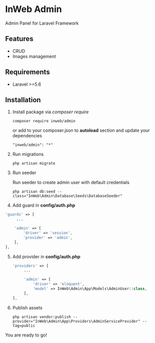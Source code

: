 # InWeb Admin

Admin Panel for Laravel Framework

## Features
- CRUD
- Images management

## Requirements
- Laravel >=5.6

## Installation

1. Install package via *composer require*
    ```
    composer require inweb/admin
    ```
    or add to your composer.json to **autoload** section and update your dependencies
    ```
    "inweb/admin": "*"
    ```
2. Run migrations
    ```
    php artisan migrate
    ```
3. Run seeder

    Run seeder to create admin user with default credentials
    ```
    php artisan db:seed --class="InWeb\Admin\Database\Seeds\DatabaseSeeder"
    ```
4. Add guard in **config/auth.php**
```php
'guards' => [
     ...

    'admin' => [
        'driver' => 'session',
        'provider' => 'admin',
    ],
],
```
5. Add provider in **config/auth.php**
    ```php
    'providers' => [
         ...

         'admin' => [
             'driver' => 'eloquent',
             'model' => InWeb\Admin\App\Models\AdminUser::class,
         ],
    ],
    ```
6. Publish assets
    ```
    php artisan vendor:publish --provider="InWeb\Admin\App\Providers\AdminServiceProvider" --tag=public
    ```
    
You are ready to go!

